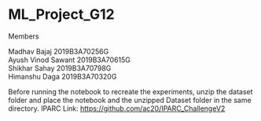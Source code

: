 # ML_Project_G12

Members

Madhav Bajaj 2019B3A70256G <br /> 
Ayush Vinod Sawant 2019B3A70615G <br />
Shikhar Sahay 2019B3A70798G <br />
Himanshu Daga 2019B3A70320G <br />

Before running the notebook to recreate the experiments, unzip the dataset folder and place the notebook and the unzipped Dataset folder in the same directory.
IPARC Link: https://github.com/ac20/IPARC_ChallengeV2 
